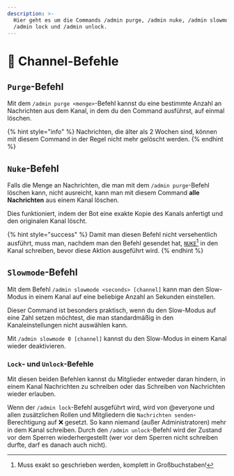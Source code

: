 ```yaml
---
description: >-
  Hier geht es um die Commands /admin purge, /admin nuke, /admin slowmode,
  /admin lock und /admin unlock.
---
```


# 💬 Channel-Befehle

## `Purge`-Befehl

Mit dem `/admin purge <menge>`-Befehl kannst du eine bestimmte Anzahl an Nachrichten aus dem Kanal, in dem du den Command ausführst, auf einmal löschen.

{% hint style="info" %}
Nachrichten, die älter als 2 Wochen sind, können mit diesem Command in der Regel nicht mehr gelöscht werden.
{% endhint %}

## `Nuke`-Befehl

Falls die Menge an Nachrichten, die man mit dem `/admin purge`-Befehl löschen kann, nicht ausreicht, kann man mit diesem Command **alle Nachrichten** aus einem Kanal löschen.

Dies funktioniert, indem der Bot eine exakte Kopie des Kanals anfertigt und den originalen Kanal löscht.

{% hint style="success" %}
Damit man diesen Befehl nicht versehentlich ausführt, muss man, nachdem man den Befehl gesendet hat, [`NUKE`](#user-content-fn-1)[^1] in den Kanal schreiben, bevor diese Aktion ausgeführt wird.
{% endhint %}

## `Slowmode`-Befehl

Mit dem Befehl `/admin slowmode <seconds> [channel]` kann man den Slow-Modus in einem Kanal auf eine beliebige Anzahl an Sekunden einstellen.

Dieser Command ist besonders praktisch, wenn du den Slow-Modus auf eine Zahl setzen möchtest, die man standardmäßig in den Kanaleinstellungen nicht auswählen kann.

Mit `/admin slowmode 0 [channel]` kannst du den Slow-Modus in einem Kanal wieder deaktivieren.

### `Lock`- und `Unlock`-Befehle

Mit diesen beiden Befehlen kannst du Mitglieder entweder daran hindern, in einem Kanal Nachrichten zu schreiben oder das Schreiben von Nachrichten wieder erlauben.

Wenn der `/admin lock`-Befehl ausgeführt wird, wird von @everyone und allen zusätzlichen Rollen und Mitgliedern die `Nachrichten senden`-Berechtigung auf ❌ gesetzt. So kann niemand (außer Administratoren) mehr in dem Kanal schreiben. Durch den `/admin unlock`-Befehl wird der Zustand vor dem Sperren wiederhergestellt (wer vor dem Sperren nicht schreiben durfte, darf es danach auch nicht).

[^1]: Muss exakt so geschrieben werden, komplett in Großbuchstaben!
